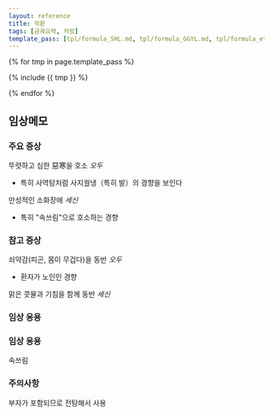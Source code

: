 ```yaml
---
layout: reference
title: 적환
tags: [금궤요략, 처방]
template_pass: [tpl/formula_SHL.md, tpl/formula_GGYL.md, tpl/formula_etc.md]
---
```


{% for tmp in page.template_pass %}

{% include {{ tmp }} %}

{% endfor %}


## 임상메모


### 주요 증상

뚜렷하고 심한 惡寒을 호소 _오두_
* 특히 사역탕처럼 사지궐냉（특히 발）의 경향을 보인다

만성적인 소화장애 _세신_
* 특히 "속쓰림"으로 호소하는 경향

### 참고 증상

쇠약감(피곤, 몸이 무겁다)을 동반 _오두_
* 환자가 노인인 경향

맑은 콧물과 기침을 함께 동반 _세신_

### 임상 응용



### 임상 응용

속쓰림


### 주의사항

부자가 포함되므로 전탕해서 사용
